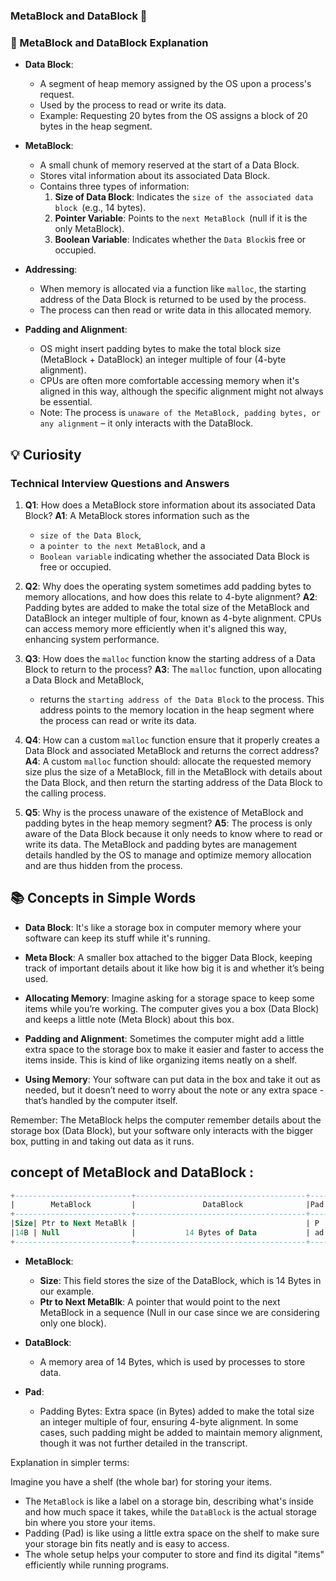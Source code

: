 ### MetaBlock and DataBlock 📘 

### 📝 MetaBlock and DataBlock Explanation

- **Data Block**:
  - A segment of heap memory assigned by the OS upon a process's request.
  - Used by the process to read or write its data.
  - Example: Requesting 20 bytes from the OS assigns a block of 20 bytes in the heap segment.
  
- **MetaBlock**:
  - A small chunk of memory reserved at the start of a Data Block.
  - Stores vital information about its associated Data Block.
  - Contains three types of information:
    1. **Size of Data Block**: Indicates the `size of the associated data block `(e.g., 14 bytes).
    2. **Pointer Variable**: Points to the `next MetaBlock `(null if it is the only MetaBlock).
    3. **Boolean Variable**: Indicates whether the `Data Block`is free or occupied.

- **Addressing**:
  - When memory is allocated via a function like `malloc`, the starting address of the Data Block is returned to be used by the process.
  - The process can then read or write data in this allocated memory.

  
- **Padding and Alignment**:
  - OS might insert padding bytes to make the total block size (MetaBlock + DataBlock) an integer multiple of four (4-byte alignment).
  - CPUs are often more comfortable accessing memory when it's aligned in this way, although the specific alignment might not always be essential.
  - Note: The process is `unaware of the MetaBlock, padding bytes, or any alignment` – it only interacts with the DataBlock.
  

## 💡 Curiosity

### Technical Interview Questions and Answers

1. **Q1**: How does a MetaBlock store information about its associated Data Block?
   **A1**: A MetaBlock stores information such as the
   -  `size of the Data Block`, 
   -  a `pointer to the next MetaBlock`, and a 
   -  `Boolean variable` indicating whether the associated Data Block is free or occupied.

2. **Q2**: Why does the operating system sometimes add padding bytes to memory allocations, and how does this relate to 4-byte alignment?
   **A2**: Padding bytes are added to make the total size of the MetaBlock and DataBlock an integer multiple of four, known as 4-byte alignment. CPUs can access memory more efficiently when it's aligned this way, enhancing system performance.

3. **Q3**: How does the `malloc` function know the starting address of a Data Block to return to the process?
   **A3**: The `malloc` function, upon allocating a Data Block and MetaBlock, 
   - returns the `starting address of the Data Block` to the process. This address points to the memory location in the heap segment where the process can read or write its data.

4. **Q4**: How can a custom `malloc` function ensure that it properly creates a Data Block and associated MetaBlock and returns the correct address?
   **A4**: A custom `malloc` function should: allocate the requested memory size plus the size of a MetaBlock, fill in the MetaBlock with details about the Data Block, and then return the starting address of the Data Block to the calling process.

5. **Q5**: Why is the process unaware of the existence of MetaBlock and padding bytes in the heap memory segment?
   **A5**: The process is only aware of the Data Block because it only needs to know where to read or write its data. The MetaBlock and padding bytes are management details handled by the OS to manage and optimize memory allocation and are thus hidden from the process.


## 📚 Concepts in Simple Words

- **Data Block**: It's like a storage box in computer memory where your software can keep its stuff while it's running.
  
- **Meta Block**: A smaller box attached to the bigger Data Block, keeping track of important details about it like how big it is and whether it’s being used.

- **Allocating Memory**: Imagine asking for a storage space to keep some items while you’re working. The computer gives you a box (Data Block) and keeps a little note (Meta Block) about this box.

- **Padding and Alignment**: Sometimes the computer might add a little extra space to the storage box to make it easier and faster to access the items inside. This is kind of like organizing items neatly on a shelf.

- **Using Memory**: Your software can put data in the box and take it out as needed, but it doesn’t need to worry about the note or any extra space - that’s handled by the computer itself.

Remember: The MetaBlock helps the computer remember details about the storage box (Data Block), but your software only interacts with the bigger box, putting in and taking out data as it runs.

## concept of MetaBlock and DataBlock :
```sql
+--------------------------+--------------------------------------+----+
|        MetaBlock         |               DataBlock              |Pad |
+--------------------------+--------------------------------------+----+
|Size| Ptr to Next MetaBlk |                                      | P  |
|14B | Null                |           14 Bytes of Data           | ad |
+--------------------------+--------------------------------------+----+
```

- **MetaBlock**:
  - **Size**: This field stores the size of the DataBlock, which is 14 Bytes in our example.
  - **Ptr to Next MetaBlk**: A pointer that would point to the next MetaBlock in a sequence (Null in our case since we are considering only one block).
  
- **DataBlock**:
  - A memory area of 14 Bytes, which is used by processes to store data.

- **Pad**:
  - Padding Bytes: Extra space (in Bytes) added to make the total size an integer multiple of four, ensuring 4-byte alignment. In some cases, such padding might be added to maintain memory alignment, though it was not further detailed in the transcript.

Explanation in simpler terms:

Imagine you have a shelf (the whole bar) for storing your items. 
- The `MetaBlock` is like a label on a storage bin, describing what's inside and how much space it takes, while the `DataBlock` is the actual storage bin where you store your items. 
- Padding (Pad) is like using a little extra space on the shelf to make sure your storage bin fits neatly and is easy to access. 
- The whole setup helps your computer to store and find its digital "items" efficiently while running programs.